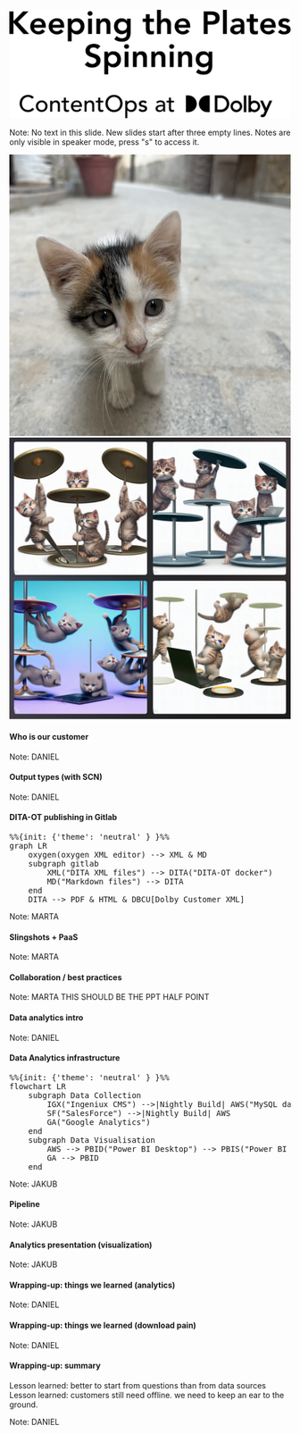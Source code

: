 ![](assets/title.svg)

Note:
No text in this slide.
New slides start after three empty lines.
Notes are only visible in speaker mode, press "s" to access it. 




<img src="assets/kitty.png" alt="Cute kitten on the Fez Medina" style="max-height: 60vh">




<img src="assets/bing-plate-spinning-kittens.png" alt="Software Developer Kittens Spinning Plates, image generated by Bing Image Creator" style="max-height: 60vh">




#### Who is our customer

Note:
DANIEL




#### Output types (with SCN)

Note:
DANIEL




#### DITA-OT publishing in Gitlab

<pre class="mermaid">
%%{init: {'theme': 'neutral' } }%%
graph LR
    oxygen(oxygen XML editor) --> XML & MD
    subgraph gitlab
        XML("DITA XML files") --> DITA("DITA-OT docker")
        MD("Markdown files") --> DITA
    end
    DITA --> PDF & HTML & DBCU[Dolby Customer XML]
</pre>
<script>
      mermaid.initialize(config);
</script>

Note:
MARTA




#### Slingshots + PaaS

Note:
MARTA




#### Collaboration / best practices

Note:
MARTA
THIS SHOULD BE THE PPT HALF POINT




#### Data analytics intro

Note:
DANIEL




#### Data Analytics infrastructure

<pre class="mermaid">
%%{init: {'theme': 'neutral' } }%%
flowchart LR
    subgraph Data Collection
        IGX("Ingeniux CMS") -->|Nightly Build| AWS("MySQL database")
        SF("SalesForce") -->|Nightly Build| AWS
        GA("Google Analytics")
    end
    subgraph Data Visualisation
        AWS --> PBID("Power BI Desktop") --> PBIS("Power BI Service")
        GA --> PBID
    end
</pre>

Note:
JAKUB




#### Pipeline

Note:
JAKUB




#### Analytics presentation (visualization)

Note:
JAKUB




#### Wrapping-up: things we learned (analytics)

Note:
DANIEL




#### Wrapping-up: things we learned (download pain)

Note:
DANIEL




#### Wrapping-up: summary

Lesson learned: better to start from questions than from data sources
Lesson learned: customers still need offline. we need to keep an ear to the ground.

Note:
DANIEL